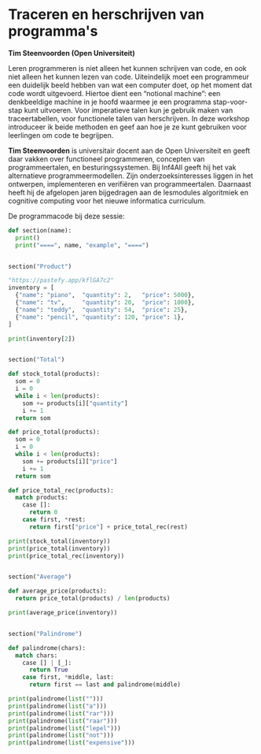 # Traceren en herschrijven van programma's

**Tim Steenvoorden (Open Universiteit)**

Leren programmeren is niet alleen het kunnen schrijven van code, en ook niet
alleen het kunnen lezen van code. Uiteindelijk moet een programmeur een
duidelijk beeld hebben van wat een computer doet, op het moment dat code wordt
uitgevoerd. Hiertoe dient een “notional machine”: een denkbeeldige machine in
je hoofd waarmee je een programma stap-voor-stap kunt uitvoeren. Voor
imperatieve talen kun je gebruik maken van traceertabellen, voor functionele
talen van herschrijven. In deze workshop introduceer ik beide methoden en geef
aan hoe je ze kunt gebruiken voor leerlingen om code te begrijpen.

**Tim Steenvoorden** is universitair docent aan de Open Universiteit en geeft daar
vakken over functioneel programmeren, concepten van programmeertalen, en
besturingssystemen. Bij Inf4All geeft hij het vak alternatieve
programmeermodellen. Zijn onderzoeksinteresses liggen in het ontwerpen,
implementeren en verifiëren van programmeertalen. Daarnaast heeft hij de
afgelopen jaren bijgedragen aan de lesmodules algoritmiek en cognitive
computing voor het nieuwe informatica curriculum.

De programmacode bij deze sessie:

```Python
def section(name):
  print()
  print("====", name, "example", "====")


section("Product")

"https://pastefy.app/kflGA7c2"
inventory = [
  {"name": "piano",  "quantity": 2,   "price": 5000},
  {"name": "tv",     "quantity": 20,  "price": 1000},
  {"name": "teddy",  "quantity": 54,  "price": 25},
  {"name": "pencil", "quantity": 120, "price": 1},
]

print(inventory[2])


section("Total")

def stock_total(products):
  som = 0
  i = 0
  while i < len(products):
    som += products[i]["quantity"]
    i += 1
  return som

def price_total(products):
  som = 0
  i = 0
  while i < len(products):
    som += products[i]["price"]
    i += 1
  return som

def price_total_rec(products):
  match products:
    case []:
      return 0
    case first, *rest:
      return first["price"] + price_total_rec(rest)

print(stock_total(inventory))
print(price_total(inventory))
print(price_total_rec(inventory))


section("Average")

def average_price(products):
  return price_total(products) / len(products)

print(average_price(inventory))


section("Palindrome")

def palindrome(chars):
  match chars:
    case [] | [_]:
      return True
    case first, *middle, last:
      return first == last and palindrome(middle)

print(palindrome(list("")))
print(palindrome(list("a")))
print(palindrome(list("rar")))
print(palindrome(list("raar")))
print(palindrome(list("lepel")))
print(palindrome(list("not")))
print(palindrome(list("expensive")))
```